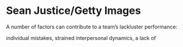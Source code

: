 # Sean Justice/Getty Images

A number of factors can contribute to a team’s lackluster performance:

individual mistakes, strained interpersonal dynamics, a lack of